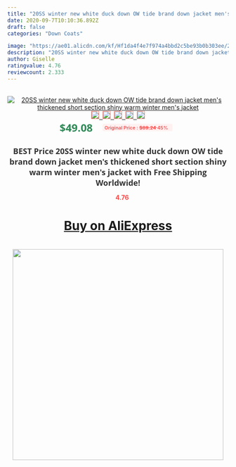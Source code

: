 ```yaml
---
title: "20SS winter new white duck down OW tide brand down jacket men's thickened short section shiny warm winter men's jacket"
date: 2020-09-7T10:10:36.892Z
draft: false
categories: "Down Coats"

image: "https://ae01.alicdn.com/kf/Hf1da4f4e7f974a4bbd2c5be93b0b303ee/20SS-winter-new-white-duck-down-OW-tide-brand-down-jacket-men-s-thickened-short-section.jpg"
description: "20SS winter new white duck down OW tide brand down jacket men's thickened short section shiny warm winter men's jacket"
author: Giselle
ratingvalue: 4.76
reviewcount: 2.333
---
```

<br>
<div style="text-align: center;">
<a href="https://s.click.aliexpress.com/e/_9g0CvX" target="_blank" rel="nofollow noopener noreferrer"><img alt="20SS winter new white duck down OW tide brand down jacket men's thickened short section shiny warm winter men's jacket" class="magnifier-image" src="https://ae01.alicdn.com/kf/Hf1da4f4e7f974a4bbd2c5be93b0b303ee/20SS-winter-new-white-duck-down-OW-tide-brand-down-jacket-men-s-thickened-short-section.jpg_640x640.jpg">
<br>
<img style="border:1px solid salmon" src="https://ae01.alicdn.com/kf/Hf1da4f4e7f974a4bbd2c5be93b0b303ee/20SS-winter-new-white-duck-down-OW-tide-brand-down-jacket-men-s-thickened-short-section.jpg_120x120.jpg">&nbsp;&nbsp;<img style="border:1px solid salmon" src="https://ae01.alicdn.com/kf/H659786c72ef5446c8f5d1fc0c77f7253F/20SS-winter-new-white-duck-down-OW-tide-brand-down-jacket-men-s-thickened-short-section.jpg_120x120.jpg">&nbsp;&nbsp;<img style="border:1px solid salmon" src="https://ae01.alicdn.com/kf/H74bc0612a21a41fd9882d9432c54996fR/20SS-winter-new-white-duck-down-OW-tide-brand-down-jacket-men-s-thickened-short-section.jpg_120x120.jpg">&nbsp;&nbsp;<img style="border:1px solid salmon" src="https://ae01.alicdn.com/kf/H03d2d358541b40bd8de43cd4fe43ad9dq/20SS-winter-new-white-duck-down-OW-tide-brand-down-jacket-men-s-thickened-short-section.jpg_120x120.jpg">&nbsp;&nbsp;<img style="border:1px solid salmon" src="https://ae01.alicdn.com/kf/H165896031e2049338107dd35696c91c1Z/20SS-winter-new-white-duck-down-OW-tide-brand-down-jacket-men-s-thickened-short-section.jpg_120x120.jpg"></a></div><br0>
<div style="text-align: center;"><span style="background-color: white; border: 0px; box-sizing: border-box; color: seagreen; display: inline-block; font-family: &quot;open sans&quot; , &quot;arial&quot; , &quot;helvetica&quot; , sans-serif , &quot;heiti&quot;; font-size: 24px; font-stretch: inherit; font-weight: 700; line-height: inherit; margin: 0px 10px 0px 0px; padding: 0px; vertical-align: middle;">$49.08 </span>
<span style="background: rgb(255 , 241 , 241); border-radius: 3px; border: 0px; box-sizing: border-box; color: #ff4747; display: inline-block; font-family: inherit; font-size: 12px; font-stretch: inherit; font-style: inherit; font-variant: inherit; font-weight: 600; line-height: inherit; margin: 0px; padding: 2px 5px; transform: scale(0.9); vertical-align: middle;">Original Price : <b style="text-decoration: line-through;">$89.24 </b> 45%&nbsp;&nbsp;</span></div>
<h1 style="color: #333333; display: inline-block; font-family: &quot;open sans&quot; , &quot;arial&quot; , &quot;helvetica&quot; , sans-serif , &quot;heiti&quot;; font-size: 18px; font-stretch: inherit; font-weight: 700; text-align: center;">BEST Price 20SS winter new white duck down OW tide brand down jacket men's thickened short section shiny warm winter men's jacket with Free Shipping Worldwide!</h1>
<div style="color: #ff4747; text-align: center;">
<img src="https://4.bp.blogspot.com/-M0ZcTcb-5uY/XleCXlxnR4I/AAAAAAAAAEc/OrjgMkXV1oMQFaCRZj5HQwOCBcu3w1FegCPcBGAYYCw/s1600/star.png" style="height: 15px;">&nbsp;<b>4.76</b></div>
<div class="button_cont" align="center"><a class="buynow_a" href="https://s.click.aliexpress.com/e/_9g0CvX" target="_blank" rel="nofollow noopener noreferrer"><H1>Buy on AliExpress</H1></a></div><br>
<div class="separator" style="clear: both; text-align: center;">
<img src="https://lh3.googleusercontent.com/-pTy5HemUv9M/XlePHvY0dAI/AAAAAAAAAE4/0nX5iRUoIWY8eMW9Dpxeirr157OZliDIgCLcBGAsYHQ/s1600/badge.gif" width="480">
</div>
